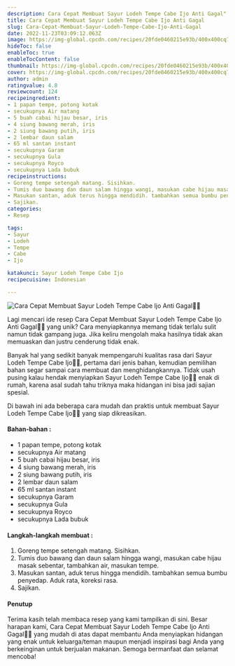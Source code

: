```yaml
---
description: Cara Cepat Membuat Sayur Lodeh Tempe Cabe Ijo Anti Gagal"
title: Cara Cepat Membuat Sayur Lodeh Tempe Cabe Ijo Anti Gagal
slug: Cara-Cepat-Membuat-Sayur-Lodeh-Tempe-Cabe-Ijo-Anti-Gagal
date: 2022-11-23T03:09:12.063Z
image: https://img-global.cpcdn.com/recipes/20fde0460215e93b/400x400cq70/photo.jpg
hideToc: false
enableToc: true
enableTocContent: false
thumbnail: https://img-global.cpcdn.com/recipes/20fde0460215e93b/400x400cq70/photo.jpg
cover: https://img-global.cpcdn.com/recipes/20fde0460215e93b/400x400cq70/photo.jpg
author: admin
ratingvalue: 4.8
reviewcount: 124
recipeingredient:
- 1 papan tempe, potong kotak
- secukupnya Air matang
- 5 buah cabai hijau besar, iris
- 4 siung bawang merah, iris
- 2 siung bawang putih, iris
- 2 lembar daun salam
- 65 ml santan instant
- secukupnya Garam
- secukupnya Gula
- secukupnya Royco
- secukupnya Lada bubuk
recipeinstructions:
- Goreng tempe setengah matang. Sisihkan.
- Tumis duo bawang dan daun salam hingga wangi, masukan cabe hijau masak sebentar, tambahkan air, masukan tempe.
- Masukan santan, aduk terus hingga mendidih. tambahkan semua bumbu penyedap. Aduk rata, koreksi rasa.
- Sajikan.
categories:
- Resep

tags:
- Sayur
- Lodeh
- Tempe
- Cabe
- Ijo

katakunci: Sayur Lodeh Tempe Cabe Ijo
recipecuisine: Indonesian

---
```


![Cara Cepat Membuat Sayur Lodeh Tempe Cabe Ijo Anti Gagal👩‍🍳](https://img-global.cpcdn.com/recipes/20fde0460215e93b/400x400cq70/photo.jpg)

Lagi mencari ide resep Cara Cepat Membuat Sayur Lodeh Tempe Cabe Ijo Anti Gagal👩‍🍳 yang unik? Cara menyiapkannya memang tidak terlalu sulit namun tidak gampang juga. Jika keliru mengolah maka hasilnya tidak akan memuaskan dan justru cenderung tidak enak.

Banyak hal yang sedikit banyak mempengaruhi kualitas rasa dari Sayur Lodeh Tempe Cabe Ijo👩‍🍳, pertama dari jenis bahan, kemudian pemilihan bahan segar sampai cara membuat dan menghidangkannya. Tidak usah pusing kalau hendak menyiapkan Sayur Lodeh Tempe Cabe Ijo👩‍🍳 enak di rumah, karena asal sudah tahu triknya maka hidangan ini bisa jadi sajian spesial.

Di bawah ini ada beberapa cara mudah dan praktis untuk membuat Sayur Lodeh Tempe Cabe Ijo👩‍🍳 yang siap dikreasikan.

<!--inarticleads1-->

#### Bahan-bahan :

- 1 papan tempe, potong kotak
- secukupnya Air matang
- 5 buah cabai hijau besar, iris
- 4 siung bawang merah, iris
- 2 siung bawang putih, iris
- 2 lembar daun salam
- 65 ml santan instant
- secukupnya Garam
- secukupnya Gula
- secukupnya Royco
- secukupnya Lada bubuk

<!--inarticleads2-->

#### Langkah-langkah membuat :

1. Goreng tempe setengah matang. Sisihkan.
1. Tumis duo bawang dan daun salam hingga wangi, masukan cabe hijau masak sebentar, tambahkan air, masukan tempe.
1. Masukan santan, aduk terus hingga mendidih. tambahkan semua bumbu penyedap. Aduk rata, koreksi rasa.
1. Sajikan.

#### Penutup

Terima kasih telah membaca resep yang kami tampilkan di sini. Besar harapan kami, Cara Cepat Membuat Sayur Lodeh Tempe Cabe Ijo Anti Gagal👩‍🍳 yang mudah di atas dapat membantu Anda menyiapkan hidangan yang enak untuk keluarga/teman maupun menjadi inspirasi bagi Anda yang berkeinginan untuk berjualan makanan. Semoga bermanfaat dan selamat mencoba!